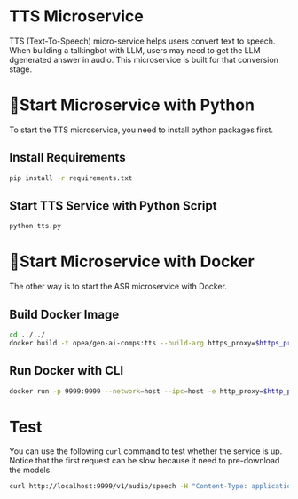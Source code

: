 # TTS Microservice

TTS (Text-To-Speech) micro-service helps users convert text to speech. When building a talkingbot with LLM, users may need to get the LLM dgenerated answer in audio. This microservice is built for that conversion stage.

# 🚀Start Microservice with Python

To start the TTS microservice, you need to install python packages first.

## Install Requirements

```bash
pip install -r requirements.txt
```

## Start TTS Service with Python Script

```bash
python tts.py
```

# 🚀Start Microservice with Docker

The other way is to start the ASR microservice with Docker.

## Build Docker Image

```bash
cd ../../
docker build -t opea/gen-ai-comps:tts --build-arg https_proxy=$https_proxy --build-arg http_proxy=$http_proxy -f comps/tts/Dockerfile .
```

## Run Docker with CLI

```bash
docker run -p 9999:9999 --network=host --ipc=host -e http_proxy=$http_proxy -e https_proxy=$https_proxy opea/gen-ai-comps:tts
```

# Test

You can use the following `curl` command to test whether the service is up. Notice that the first request can be slow because it need to pre-download the models.

```bash
curl http://localhost:9999/v1/audio/speech -H "Content-Type: application/json"   -d '{"text":"Hello there."}'
```
